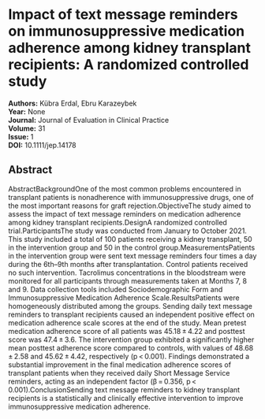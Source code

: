 # Impact of text message reminders on immunosuppressive medication adherence among kidney transplant recipients: A randomized controlled study

**Authors:** Kübra Erdal, Ebru Karazeybek  
**Year:** None  
**Journal:** Journal of Evaluation in Clinical Practice  
**Volume:** 31  
**Issue:** 1  
**DOI:** 10.1111/jep.14178  

## Abstract
AbstractBackgroundOne of the most common problems encountered in transplant patients is nonadherence with immunosuppressive drugs, one of the most important reasons for graft rejection.ObjectiveThe study aimed to assess the impact of text message reminders on medication adherence among kidney transplant recipients.DesignA randomized controlled trial.ParticipantsThe study was conducted from January to October 2021. This study included a total of 100 patients receiving a kidney transplant, 50 in the intervention group and 50 in the control group.MeasurementsPatients in the intervention group were sent text message reminders four times a day during the 6th–9th months after transplantation. Control patients received no such intervention. Tacrolimus concentrations in the bloodstream were monitored for all participants through measurements taken at Months 7, 8 and 9. Data collection tools included Sociodemographic Form and Immunosuppressive Medication Adherence Scale.ResultsPatients were homogeneously distributed among the groups. Sending daily text message reminders to transplant recipients caused an independent positive effect on medication adherence scale scores at the end of the study. Mean pretest medication adherence score of all patients was 45.18 ± 4.22 and posttest score was 47.4 ± 3.6. The intervention group exhibited a significantly higher mean posttest adherence score compared to controls, with values of 48.68 ± 2.58 and 45.62 ± 4.42, respectively (p < 0.001). Findings demonstrated a substantial improvement in the final medication adherence scores of transplant patients when they received daily Short Message Service reminders, acting as an independent factor (β = 0.356, p < 0.001).ConclusionSending text message reminders to kidney transplant recipients is a statistically and clinically effective intervention to improve immunosuppressive medication adherence.


